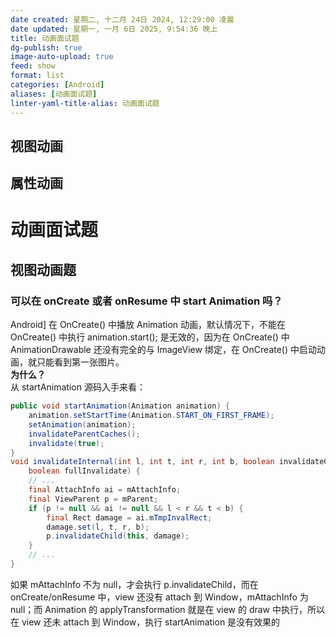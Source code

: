 ```yaml
---
date created: 星期二, 十二月 24日 2024, 12:29:00 凌晨
date updated: 星期一, 一月 6日 2025, 9:54:36 晚上
title: 动画面试题
dg-publish: true
image-auto-upload: true
feed: show
format: list
categories: [Android]
aliases: [动画面试题]
linter-yaml-title-alias: 动画面试题
---
```


## 视图动画

## 属性动画

# 动画面试题

## 视图动画题

### 可以在 onCreate 或者 onResume 中 start Animation 吗？

Android] 在 OnCreate() 中播放 Animation 动画，默认情况下，不能在 OnCreate() 中执行 animation.start(); 是无效的，因为在 OnCreate() 中 AnimationDrawable 还没有完全的与 ImageView 绑定，在 OnCreate() 中启动动画，就只能看到第一张图片。<br />**为什么？**<br />从 startAnimation 源码入手来看：

```java
public void startAnimation(Animation animation) {
    animation.setStartTime(Animation.START_ON_FIRST_FRAME);
    setAnimation(animation);
    invalidateParentCaches();
    invalidate(true);
}
void invalidateInternal(int l, int t, int r, int b, boolean invalidateCache,
	boolean fullInvalidate) {
	// ...
    final AttachInfo ai = mAttachInfo;
    final ViewParent p = mParent;
    if (p != null && ai != null && l < r && t < b) {
        final Rect damage = ai.mTmpInvalRect;
        damage.set(l, t, r, b);
        p.invalidateChild(this, damage);
    }
    // ...
}
```

如果 mAttachInfo 不为 null，才会执行 p.invalidateChild，而在 onCreate/onResume 中，view 还没有 attach 到 Window，mAttachInfo 为 null；而 Animation 的 applyTransformation 就是在 view 的 draw 中执行，所以在 view 还未 attach 到 Window，执行 startAnimation 是没有效果的
